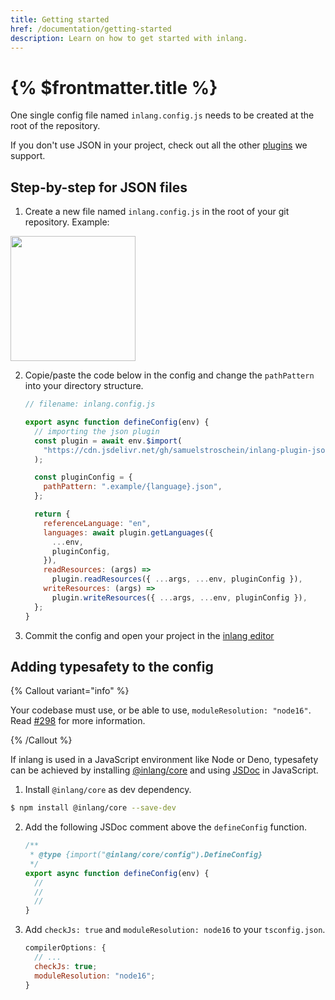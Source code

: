 ```yaml
---
title: Getting started
href: /documentation/getting-started
description: Learn on how to get started with inlang.
---
```


# {% $frontmatter.title %}

One single config file named `inlang.config.js` needs to be created at the root of the repository.

If you don't use JSON in your project, check out all the other [plugins](https://github.com/inlang/ecosystem) we support.

## Step-by-step for JSON files

1. Create a new file named `inlang.config.js` in the root of your git repository.
   Example:
<img src="https://user-images.githubusercontent.com/72493222/222404451-9e5cf370-5ff1-4e12-939e-135687423e70.png"  height="200">

2. Copie/paste the code below in the config and change the `pathPattern` into your directory structure.

   ```js
   // filename: inlang.config.js

   export async function defineConfig(env) {
     // importing the json plugin
     const plugin = await env.$import(
       "https://cdn.jsdelivr.net/gh/samuelstroschein/inlang-plugin-json@1/dist/index.js"
     );

     const pluginConfig = {
       pathPattern: ".example/{language}.json",
     };

     return {
       referenceLanguage: "en",
       languages: await plugin.getLanguages({
         ...env,
         pluginConfig,
       }),
       readResources: (args) =>
         plugin.readResources({ ...args, ...env, pluginConfig }),
       writeResources: (args) =>
         plugin.writeResources({ ...args, ...env, pluginConfig }),
     };
   }
   ```

3. Commit the config and open your project in the [inlang editor](https://inlang.com/editor)

## Adding typesafety to the config

{% Callout variant="info" %}

Your codebase must use, or be able to use, `moduleResolution: "node16"`. Read [#298](https://github.com/inlang/inlang/issues/298) for more information.

{% /Callout %}

If inlang is used in a JavaScript environment like Node or Deno, typesafety can be achieved by installing [@inlang/core](https://www.npmjs.com/package/@inlang/core) and using [JSDoc](https://www.typescriptlang.org/docs/handbook/jsdoc-supported-types.html) in JavaScript.

1. Install `@inlang/core` as dev dependency.

```bash
$ npm install @inlang/core --save-dev
```

2. Add the following JSDoc comment above the `defineConfig` function.

   ```js
   /**
    * @type {import("@inlang/core/config").DefineConfig}
    */
   export async function defineConfig(env) {
     //
     //
     //
   }
   ```

3. Add `checkJs: true` and `moduleResolution: node16` to your `tsconfig.json`.

   ```js
   compilerOptions: {
     // ...
     checkJs: true;
     moduleResolution: "node16";
   }
   ```
